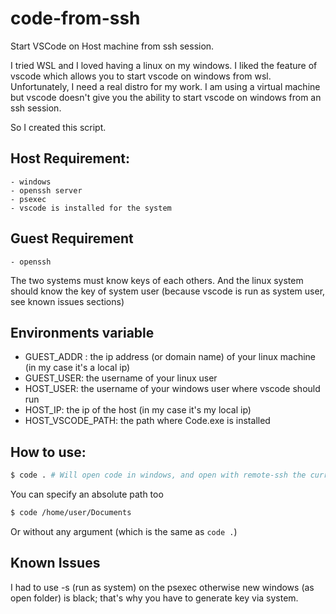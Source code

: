 # code-from-ssh

Start VSCode on Host machine from ssh session.

I tried WSL and I loved having a linux on my windows. I liked the feature of vscode which allows you to start vscode on windows from wsl. Unfortunately, I need a real distro for my work. 
I am using a virtual machine but vscode doesn't give you the ability to start vscode on windows from an ssh session.

So I created this script.

## Host Requirement:
    - windows
    - openssh server
    - psexec 
    - vscode is installed for the system

## Guest Requirement
    - openssh

The two systems must know keys of each others.
And the linux system should know the key of system user (because vscode is run as system user, see known issues sections)

## Environments variable

 - GUEST_ADDR : the ip address (or domain name) of your linux machine (in my case it's a local ip)
 - GUEST_USER: the username of your linux user
 - HOST_USER: the username of your windows user where vscode should run
 - HOST_IP: the ip of the host (in my case it's my local ip)
 - HOST_VSCODE_PATH: the path where Code.exe is installed

## How to use:

```bash
$ code . # Will open code in windows, and open with remote-ssh the current folder in your virtual machine
```

You can specify an absolute path too
```bash
$ code /home/user/Documents
```

Or without any argument (which is the same as `code .`)

## Known Issues

I had to use -s (run as system) on the psexec otherwise new windows (as open folder) is black; that's why you have to generate key via system.